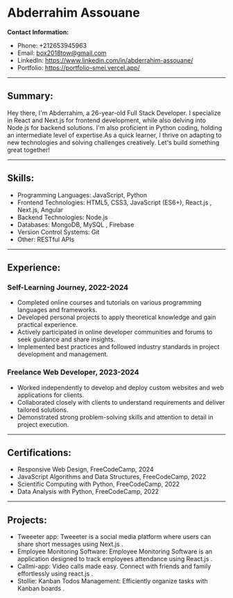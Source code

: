 # Abderrahim Assouane

**Contact Information:**
- Phone: +212653945963
- Email: box2018tow@gmail.com
- LinkedIn: https://www.linkedin.com/in/abderrahim-assouane/
- Portfolio: https://portfolio-smei.vercel.app/ 

---

## Summary:

Hey there, I'm Abderrahim, a 26-year-old Full Stack Developer. I specialize in React and Next.js for frontend development, while also delving into Node.js for backend solutions. I'm also proficient in Python coding, holding an intermediate level of expertise.As a quick learner, I thrive on adapting to new technologies and solving challenges creatively. Let's build something great together!

---

## Skills:

- Programming Languages: JavaScript, Python
- Frontend Technologies: HTML5, CSS3, JavaScript (ES6+), React.js , Next.js, Angular
- Backend Technologies: Node.js
- Databases: MongoDB, MySQL , Firebase
- Version Control Systems: Git
- Other: RESTful APIs

---

## Experience:

### Self-Learning Journey, 2022-2024

- Completed online courses and tutorials on various programming languages and frameworks.
- Developed personal projects to apply theoretical knowledge and gain practical experience.
- Actively participated in online developer communities and forums to seek guidance and share insights.
- Implemented best practices and followed industry standards in project development and management.

### Freelance Web Developer, 2023-2024

- Worked independently to develop and deploy custom websites and web applications for clients.
- Collaborated closely with clients to understand requirements and deliver tailored solutions.
- Demonstrated strong problem-solving skills and attention to detail in project execution.

---

## Certifications:

- Responsive Web Design, FreeCodeCamp, 2024
- JavaScript Algorithms and Data Structures, FreeCodeCamp, 2022
- Scientific Computing with Python, FreeCodeCamp, 2022
- Data Analysis with Python, FreeCodeCamp, 2022

---

## Projects:

- Tweeeter app: Tweeeter is a social media platform where users can share short messages using Next.js .
- Employee Monitoring Software: Employee Monitoring Software is an application designed to track employees attendance using React.js .
- Callmi-app: Video calls made easy. Connect with friends and family effortlessly using react.js .
- Stollie: Kanban Todos Management: Efficiently organize tasks with Kanban boards .


